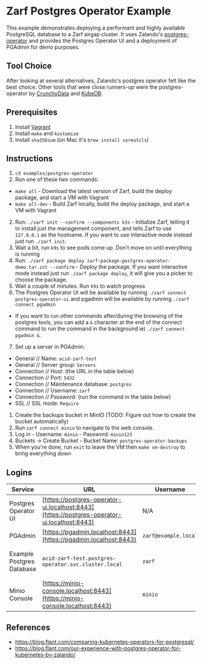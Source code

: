 # Zarf Postgres Operator Example

This example demonstrates deploying a performant and highly available PostgreSQL database to a Zarf airgap cluster. It uses Zalando's [postgres-operator](https://github.com/zalando/postgres-operator) and provides the Postgres Operator UI and a deployment of PGAdmin for demo purposes.

## Tool Choice

After looking at several alternatives, Zalando's postgres operator felt like the best choice. Other tools that were close runners-up were the postgres-operator by [CrunchyData](https://github.com/CrunchyData/postgres-operator) and [KubeDB](https://github.com/kubedb/operator).

## Prerequisites

1. Install [Vagrant](https://www.vagrantup.com/)
2. Install `make` and `kustomize`
1. Install `sha256sum` (on Mac it's `brew install coreutils`)

## Instructions

1. `cd examples/postgres-operator`
1. Run one of these two commands:
  - `make all` - Download the latest version of Zarf, build the deploy package, and start a VM with Vagrant
  - `make all-dev` - Build Zarf locally, build the deploy package, and start a VM with Vagrant
2. Run: `./zarf init --confirm --components k3s` - Initialize Zarf, telling it to install just the management component, and tells Zarf to use `127.0.0.1` as the hostname. If you want to use interactive mode instead just run `./zarf init`.
3. Wait a bit, run `k9s` to see pods come up. Don't move on until everything is running
4. Run: `./zarf package deploy zarf-package-postgres-operator-demo.tar.zst --confirm` - Deploy the package. If you want interactive mode instead just run `./zarf package deploy`, it will give you a picker to choose the package.
5. Wait a couple of minutes. Run `k9s` to watch progress
6. The Postgres Operator UI will be available by running `./zarf connect postgres-operator-ui` and pgadmin will be available by running `./zarf connect pgadmin`
  -  If you want to run other commands after/during the browsing of the postgres tools, you can add a `&` character at the end of the connect command to run the command in the background ie) `./zarf connect pgadmin &`.
7. Set up a server in PGAdmin:
  - General // Name: `acid-zarf-test`
  - General // Server group: `Servers`
  - Connection // Host: (the URL in the table below)
  - Connection // Port: `5432`
  - Connection // Maintenance database: `postgres`
  - Connection // Username: `zarf`
  - Connection // Password: (run the command in the table below)
  - SSL // SSL mode: `Require`
1. Create the backups bucket in MinIO (TODO: Figure out how to create the bucket automatically)
  1. Run `zarf connect minio` to navigate to the web console.
  1. Log in - Username: `minio` - Password: `minio123`
  1. Buckets -> Create Bucket
    - Bucket Name: `postgres-operator-backups`
1. When you're done, run `exit` to leave the VM then `make vm-destroy` to bring everything down



## Logins

| Service                   | URL                                                                                        | Username             | Password                                                                                                                                                   |
| ------------------------- | ------------------------------------------------------------------------------------------ | -------------------- | ---------------------------------------------------------------------------------------------------------------------------------------------------------- |
| Postgres Operator UI      | [https://postgres-operator-ui.localhost:8443](https://postgres-operator-ui.localhost:8443) | N/A                  | N/A                                                                                                                                                        |
| PGAdmin                   | [https://pgadmin.localhost:8443](https://pgadmin.localhost:8443)                           | `zarf@example.local` | Run: `zarf tools get-admin-password`                                                                                                                       |
| Example Postgres Database | `acid-zarf-test.postgres-operator.svc.cluster.local`                                       | `zarf`               | Run: `echo $(kubectl get secret zarf.acid-zarf-test.credentials.postgresql.acid.zalan.do -n postgres-operator --template={{.data.password}} \| base64 -d)` |
| Minio Console             | [https://minio-console.localhost:8443](https://minio-console.localhost:8443)               | `minio`              | `minio123`                                                                                                                                                 |

## References
- https://blog.flant.com/comparing-kubernetes-operators-for-postgresql/
- https://blog.flant.com/our-experience-with-postgres-operator-for-kubernetes-by-zalando/
